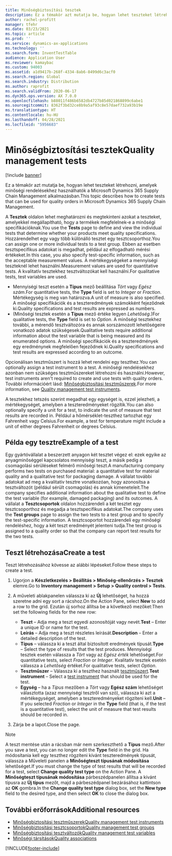 ```yaml
---
title: Minőségbiztosítási tesztek
description: Ez a témakör azt mutatja be, hogyan lehet teszteket létrehozni, amelyek minőségi rendelésekhez használhatók a Microsoft Dynamics 365 Supply Chain Management alkalmazásban.
author: rachel-profitt
manager: tfehr
ms.date: 03/23/2021
ms.topic: article
ms.prod: ''
ms.service: dynamics-ax-applications
ms.technology: ''
ms.search.form: InventTestTable
audience: Application User
ms.reviewer: kamaybac
ms.custom: 94003
ms.assetid: a1d9417b-268f-4334-8ab6-8499d6c3acf0
ms.search.region: Global
ms.search.industry: Distribution
ms.author: raprofit
ms.search.validFrom: 2020-06-17
ms.dyn365.ops.version: AX 7.0.0
ms.openlocfilehash: b88011f486b6582db4727b85d021868899c6abe1
ms.sourcegitcommit: 8362f3bd32ce8b9a5af93c8e57daef732a93b19e
ms.translationtype: HT
ms.contentlocale: hu-HU
ms.lasthandoff: 04/28/2021
ms.locfileid: "5956683"
---
```

# <a name="quality-management-tests"></a><span data-ttu-id="e4dee-103">Minőségbiztosítási tesztek</span><span class="sxs-lookup"><span data-stu-id="e4dee-103">Quality management tests</span></span>

[!include [banner](../includes/banner.md)]

<span data-ttu-id="e4dee-104">Ez a témakör azt mutatja be, hogyan lehet teszteket létrehozni, amelyek minőségi rendelésekhez használhatók a Microsoft Dynamics 365 Supply Chain Management alkalmazásban.</span><span class="sxs-lookup"><span data-stu-id="e4dee-104">This topic describes how to create tests that can be used for quality orders in Microsoft Dynamics 365 Supply Chain Management.</span></span>

<span data-ttu-id="e4dee-105">A **Tesztek** oldalon lehet meghatározni és megtekinteni azokat a teszteket, amelyekkel megállapítható, hogy a termékek megfelelnek-e a minőségi specifikációknak.</span><span class="sxs-lookup"><span data-stu-id="e4dee-105">You use the **Tests** page to define and view the individual tests that determine whether your products meet quality specifications.</span></span> <span data-ttu-id="e4dee-106">Hozzárendelhet egy vagy több különálló tesztet egy tesztcsoporthoz.</span><span class="sxs-lookup"><span data-stu-id="e4dee-106">You can assign one or more individual tests to a test group.</span></span> <span data-ttu-id="e4dee-107">Ebben az esetben tesztspecifikus adatokat is megadhat, például az elfogadható mérési értékeket.</span><span class="sxs-lookup"><span data-stu-id="e4dee-107">In this case, you also specify test-specific information, such as the acceptable measurement values.</span></span> <span data-ttu-id="e4dee-108">A mértékegységeket a mennyiségi teszteknél lehet használni.</span><span class="sxs-lookup"><span data-stu-id="e4dee-108">Measurement values are used for quantitative tests.</span></span> <span data-ttu-id="e4dee-109">A kvalitatív tesztekhez tesztváltozókat kell használni.</span><span class="sxs-lookup"><span data-stu-id="e4dee-109">For qualitative tests, test variables are used.</span></span>

- <span data-ttu-id="e4dee-110">Mennyiségi teszt esetén a **Típus** mező beállítása *Tört* vagy *Egész szám*.</span><span class="sxs-lookup"><span data-stu-id="e4dee-110">For quantitative tests, the **Type** field is set to *Integer* or *Fraction*.</span></span> <span data-ttu-id="e4dee-111">Mértékegység is meg van határozva.</span><span class="sxs-lookup"><span data-stu-id="e4dee-111">A unit of measure is also specified.</span></span> <span data-ttu-id="e4dee-112">A minőségi specifikációk és a teszteredmények számokként fejeződnek ki.</span><span class="sxs-lookup"><span data-stu-id="e4dee-112">Quality specifications and test results are expressed as numbers.</span></span>
- <span data-ttu-id="e4dee-113">(Minőségi tesztek esetén a **Típus** mező értéke legyen *Lehetőség*.)</span><span class="sxs-lookup"><span data-stu-id="e4dee-113">For qualitative tests, the **Type** field is set to *Option*.</span></span> <span data-ttu-id="e4dee-114">A minőségi tesztekhez további, a mérendő tesztváltozóra és annak sorszámozott lehetőségeire vonatkozó adatok szükségesek.</span><span class="sxs-lookup"><span data-stu-id="e4dee-114">Qualitative tests require additional information about the test variable that is being measured and its enumerated options.</span></span> <span data-ttu-id="e4dee-115">A minőségi specifikációk és a teszteredmények egy eredménynek megfelelően fejeződnek ki.</span><span class="sxs-lookup"><span data-stu-id="e4dee-115">Quality specifications and test results are expressed according to an outcome.</span></span>

<span data-ttu-id="e4dee-116">Opcionálisan tesztműszert is hozzá lehet rendelni egy teszthez.</span><span class="sxs-lookup"><span data-stu-id="e4dee-116">You can optionally assign a test instrument to a test.</span></span> <span data-ttu-id="e4dee-117">A minőségi rendelésekhez azonban nem szükséges tesztműszereket létrehozni és használni.</span><span class="sxs-lookup"><span data-stu-id="e4dee-117">However, test instruments aren't required to create and use tests with quality orders.</span></span> <span data-ttu-id="e4dee-118">További információért lásd: [Minőségbiztosítási tesztműszerek](quality-test-instruments.md).</span><span class="sxs-lookup"><span data-stu-id="e4dee-118">For more information, see [Quality management test instruments](quality-test-instruments.md).</span></span>

<span data-ttu-id="e4dee-119">A tesztekhez tetszés szerint megadhat egy egységet is, ezzel jelezheti, a mértékegységet, amelyben a teszteredményeket rögzítik.</span><span class="sxs-lookup"><span data-stu-id="e4dee-119">You can also optionally specify a unit for a test, to indicate the unit of measure that test results are recorded in.</span></span> <span data-ttu-id="e4dee-120">Például a hőmérséklet-teszthez tartozhat egy Fahrenheit vagy Celsius.</span><span class="sxs-lookup"><span data-stu-id="e4dee-120">For example, a test for temperature might include a unit of either degrees Fahrenheit or degrees Celsius.</span></span>

## <a name="example-of-a-test"></a><span data-ttu-id="e4dee-121">Példa egy tesztre</span><span class="sxs-lookup"><span data-stu-id="e4dee-121">Example of a test</span></span>

<span data-ttu-id="e4dee-122">Egy gyártóvállalat a beszerzett anyagon két tesztet végez el: ezek egyike az anyagminőséggel kapcsolatos mennyiségi teszt, a másik pedig a csomagolási sérüléseket felmérő minőségi teszt.</span><span class="sxs-lookup"><span data-stu-id="e4dee-122">A manufacturing company performs two tests on purchased material: a quantitative test for material quality and a qualitative test for packaging damage.</span></span> <span data-ttu-id="e4dee-123">A vállalat további adatokat ad meg a kvalitatív tesztre vonatkozóan, hogy azonosítsa a tesztváltozót (például sérült csomagolás) és annak kimeneteleit.</span><span class="sxs-lookup"><span data-stu-id="e4dee-123">The company specifies additional information about the qualitative test to define the test variable (for example, damaged packaging) and its outcomes.</span></span> <span data-ttu-id="e4dee-124">A vállalat a **Tesztcsoportok** oldalon hozzárendeli a két tesztet egy tesztcsoporthoz és megadja a tesztspecifikus adatokat.</span><span class="sxs-lookup"><span data-stu-id="e4dee-124">The company uses the **Test groups** page to assign the two tests to a test group and to specify the test-specific information.</span></span> <span data-ttu-id="e4dee-125">A tesztcsoportot hozzárendeli egy minőségi rendeléshez, hogy a két teszt eredményét jelenteni tudja.</span><span class="sxs-lookup"><span data-stu-id="e4dee-125">The test group is assigned to a quality order so that the company can report test results for the two tests.</span></span>

## <a name="create-a-test"></a><span data-ttu-id="e4dee-126">Teszt létrehozása</span><span class="sxs-lookup"><span data-stu-id="e4dee-126">Create a test</span></span>

<span data-ttu-id="e4dee-127">Teszt létrehozásához kövesse az alábbi lépéseket.</span><span class="sxs-lookup"><span data-stu-id="e4dee-127">Follow these steps to create a test.</span></span>

1. <span data-ttu-id="e4dee-128">Ugorjon a **Készletkezelés \> Beállítás \> Minőség-ellenőrzés \> Tesztek** elemre.</span><span class="sxs-lookup"><span data-stu-id="e4dee-128">Go to **Inventory management \> Setup \> Quality control \> Tests**.</span></span>
1. <span data-ttu-id="e4dee-129">A műveleti ablakpanelen válassza ki az **Új** lehetőséget, ha hozzá szeretne adni egy sort a rácshoz.</span><span class="sxs-lookup"><span data-stu-id="e4dee-129">On the Action Pane, select **New** to add a row to the grid.</span></span> <span data-ttu-id="e4dee-130">Ezután új sorhoz állítsa be a következő mezőket:</span><span class="sxs-lookup"><span data-stu-id="e4dee-130">Then set the following fields for the new row:</span></span>

    - <span data-ttu-id="e4dee-131">**Teszt** – Adja meg a teszt egyedi azonosítóját vagy nevét.</span><span class="sxs-lookup"><span data-stu-id="e4dee-131">**Test** – Enter a unique ID or name for the test.</span></span>
    - <span data-ttu-id="e4dee-132">**Leírás** – Adja meg a teszt részletes leírását.</span><span class="sxs-lookup"><span data-stu-id="e4dee-132">**Description** – Enter a detailed description of the test.</span></span>
    - <span data-ttu-id="e4dee-133">**Típus** – válassza ki a teszt által biztosított eredmények típusát.</span><span class="sxs-lookup"><span data-stu-id="e4dee-133">**Type** – Select the type of results that the test produces.</span></span> <span data-ttu-id="e4dee-134">Mennyiségi tesztek esetén válassza a *Tört* vagy az *Egész érték* lehetőséget.</span><span class="sxs-lookup"><span data-stu-id="e4dee-134">For quantitative tests, select *Fraction* or *Integer*.</span></span> <span data-ttu-id="e4dee-135">Kvalitatív tesztek esetén válassza a *Lehetőség* értéket.</span><span class="sxs-lookup"><span data-stu-id="e4dee-135">For qualitative tests, select *Option*.</span></span>
    - <span data-ttu-id="e4dee-136">**Tesztműszer** – Válassza ki a teszthez használt [tesztműszert](quality-test-instruments.md).</span><span class="sxs-lookup"><span data-stu-id="e4dee-136">**Test instrument** – Select a [test instrument](quality-test-instruments.md) that should be used for the test.</span></span>
    - <span data-ttu-id="e4dee-137">**Egység** – ha a *Típus* mezőben a *Tört* vagy **Egész szám** lehetőséget választotta (azaz mennyiségi tesztről van szó), válassza ki azt a mértékegységet, amelyben a teszteredményeket rögzíteni kell.</span><span class="sxs-lookup"><span data-stu-id="e4dee-137">**Unit** – If you selected *Fraction* or *Integer* in the **Type** field (that is, if the test is a quantitative test), select the unit of measure that test results should be recorded in.</span></span>

1. <span data-ttu-id="e4dee-138">Zárja be a lapot.</span><span class="sxs-lookup"><span data-stu-id="e4dee-138">Close the page.</span></span>

> [!NOTE]
> <span data-ttu-id="e4dee-139">A teszt mentése után a rácsban már nem szerkeszthető a **Típus** mező.</span><span class="sxs-lookup"><span data-stu-id="e4dee-139">After you save a test, you can no longer edit the **Type** field in the grid.</span></span> <span data-ttu-id="e4dee-140">Ha módosítania kell egy teszthez rögzíteni kívánt teszteredmények típusát, válassza a Műveleti panelen a **Minőségteszt típusának módosítása** lehetőséget.</span><span class="sxs-lookup"><span data-stu-id="e4dee-140">If you must change the type of test results that will be recorded for a test, select **Change quality test type** on the Action Pane.</span></span> <span data-ttu-id="e4dee-141">A **Minőségteszt típusának módosítása** párbeszédpanelen állítsa a kívánt típusra az **Új típus** mezőt, majd a párbeszédpanel bezárásához kattintson az **OK** gombra.</span><span class="sxs-lookup"><span data-stu-id="e4dee-141">In the **Change quality test type** dialog box, set the **New type** field to the desired type, and then select **OK** to close the dialog box.</span></span>

## <a name="additional-resources"></a><span data-ttu-id="e4dee-142">További erőforrások</span><span class="sxs-lookup"><span data-stu-id="e4dee-142">Additional resources</span></span>

- [<span data-ttu-id="e4dee-143">Minőségbiztosítási tesztműszerek</span><span class="sxs-lookup"><span data-stu-id="e4dee-143">Quality management test instruments</span></span>](quality-test-instruments.md)
- [<span data-ttu-id="e4dee-144">Minőségbiztosítási tesztcsoportok</span><span class="sxs-lookup"><span data-stu-id="e4dee-144">Quality management test groups</span></span>](quality-test-groups.md)
- [<span data-ttu-id="e4dee-145">Minőségbiztosítási tesztváltozók</span><span class="sxs-lookup"><span data-stu-id="e4dee-145">Quality management test variables</span></span>](quality-test-variables.md)
- [<span data-ttu-id="e4dee-146">Minőségi társítások</span><span class="sxs-lookup"><span data-stu-id="e4dee-146">Quality associations</span></span>](quality-associations.md)

[!INCLUDE[footer-include](../../includes/footer-banner.md)]
